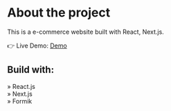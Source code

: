# About the project
This is a e-commerce website built with React, Next.js.

👉 Live Demo: <a target="_blank" rel="noreferrer" href='https://delivery-app-mocha.vercel.app/'>Demo</a>

## Build with:
» React.js  
» Next.js  
» Formik 

